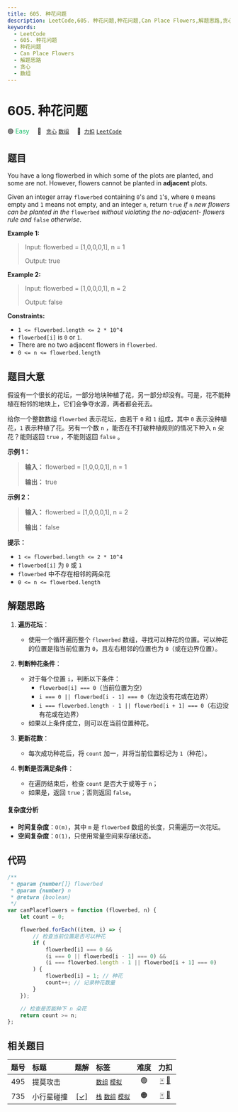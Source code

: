 ```yaml
---
title: 605. 种花问题
description: LeetCode,605. 种花问题,种花问题,Can Place Flowers,解题思路,贪心,数组
keywords:
  - LeetCode
  - 605. 种花问题
  - 种花问题
  - Can Place Flowers
  - 解题思路
  - 贪心
  - 数组
---
```


# 605. 种花问题

🟢 <font color=#15bd66>Easy</font>&emsp; 🔖&ensp; [`贪心`](/tag/greedy.md) [`数组`](/tag/array.md)&emsp; 🔗&ensp;[`力扣`](https://leetcode.cn/problems/can-place-flowers) [`LeetCode`](https://leetcode.com/problems/can-place-flowers)

## 题目

You have a long flowerbed in which some of the plots are planted, and some are
not. However, flowers cannot be planted in **adjacent** plots.

Given an integer array `flowerbed` containing `0`'s and `1`'s, where `0` means
empty and `1` means not empty, and an integer `n`, return `true` _if_ `n` _new
flowers can be planted in the_ `flowerbed` _without violating the no-adjacent-
flowers rule and_ `false` _otherwise_.

**Example 1:**

> Input: flowerbed = [1,0,0,0,1], n = 1
>
> Output: true

**Example 2:**

> Input: flowerbed = [1,0,0,0,1], n = 2
>
> Output: false

**Constraints:**

- `1 <= flowerbed.length <= 2 * 10^4`
- `flowerbed[i]` is `0` or `1`.
- There are no two adjacent flowers in `flowerbed`.
- `0 <= n <= flowerbed.length`

## 题目大意

假设有一个很长的花坛，一部分地块种植了花，另一部分却没有。可是，花不能种植在相邻的地块上，它们会争夺水源，两者都会死去。

给你一个整数数组 `flowerbed` 表示花坛，由若干 `0` 和 `1` 组成，其中 `0` 表示没种植花，`1` 表示种植了花。另有一个数
`n` ，能否在不打破种植规则的情况下种入 `n` 朵花？能则返回 `true` ，不能则返回 `false` 。

**示例 1：**

> **输入：** flowerbed = [1,0,0,0,1], n = 1
>
> **输出：** true

**示例 2：**

> **输入：** flowerbed = [1,0,0,0,1], n = 2
>
> **输出：** false

**提示：**

- `1 <= flowerbed.length <= 2 * 10^4`
- `flowerbed[i]` 为 `0` 或 `1`
- `flowerbed` 中不存在相邻的两朵花
- `0 <= n <= flowerbed.length`

## 解题思路

1. **遍历花坛**：

   - 使用一个循环遍历整个 `flowerbed` 数组，寻找可以种花的位置。可以种花的位置是指当前位置为 `0`，且左右相邻的位置也为 `0`（或在边界位置）。

2. **判断种花条件**：

   - 对于每个位置 `i`，判断以下条件：
     - `flowerbed[i] === 0`（当前位置为空）
     - `i === 0 || flowerbed[i - 1] === 0`（左边没有花或在边界）
     - `i === flowerbed.length - 1 || flowerbed[i + 1] === 0`（右边没有花或在边界）
   - 如果以上条件成立，则可以在当前位置种花。

3. **更新花数**：

   - 每次成功种花后，将 `count` 加一，并将当前位置标记为 `1`（种花）。

4. **判断是否满足条件**：
   - 在遍历结束后，检查 `count` 是否大于或等于 `n`；
   - 如果是，返回 `true`；否则返回 `false`。

#### 复杂度分析

- **时间复杂度**：`O(m)`，其中 `m` 是 `flowerbed` 数组的长度，只需遍历一次花坛。
- **空间复杂度**：`O(1)`，只使用常量空间来存储状态。

## 代码

```javascript
/**
 * @param {number[]} flowerbed
 * @param {number} n
 * @return {boolean}
 */
var canPlaceFlowers = function (flowerbed, n) {
	let count = 0;

	flowerbed.forEach((item, i) => {
		// 检查当前位置是否可以种花
		if (
			flowerbed[i] === 0 &&
			(i === 0 || flowerbed[i - 1] === 0) &&
			(i === flowerbed.length - 1 || flowerbed[i + 1] === 0)
		) {
			flowerbed[i] = 1; // 种花
			count++; // 记录种花数量
		}
	});

	// 检查是否能种下 n 朵花
	return count >= n;
};
```

## 相关题目

<!-- prettier-ignore -->
| 题号 | 标题 | 题解 | 标签 | 难度 | 力扣 |
| :------: | :------ | :------: | :------ | :------: | :------: |
| 495 | 提莫攻击 |  |  [`数组`](/tag/array.md) [`模拟`](/tag/simulation.md) | 🟢 | [🀄️](https://leetcode.cn/problems/teemo-attacking) [🔗](https://leetcode.com/problems/teemo-attacking) |
| 735 | 小行星碰撞 | [[✓]](/problem/0735.md) |  [`栈`](/tag/stack.md) [`数组`](/tag/array.md) [`模拟`](/tag/simulation.md) | 🟠 | [🀄️](https://leetcode.cn/problems/asteroid-collision) [🔗](https://leetcode.com/problems/asteroid-collision) |